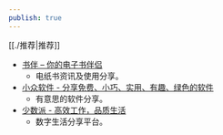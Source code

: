 ```yaml
---
publish: true
---
```

[[./推荐|推荐]]  
- [书伴 – 你的电子书伴侣](https://bookfere.com/)  
	- 电纸书资讯及使用分享。  
- [小众软件 - 分享免费、小巧、实用、有趣、绿色的软件](https://www.appinn.com/)  
	- 有意思的软件分享。  
- [少数派 - 高效工作，品质生活](https://sspai.com/)  
	- 数字生活分享平台。